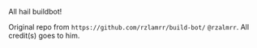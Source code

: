 All hail buildbot!

Original repo from `https://github.com/rzlamrr/build-bot/` `@rzalmrr`. All credit(s) goes to him.
